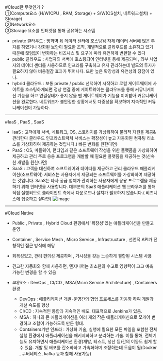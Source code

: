 #Cloud란 무엇인가 ? <br/>
  ①Compute요소 (H/W(CPU , RAM, Storage) + S/W(OS설치, 네트워크설치) + Storage) <br/>
  ②Network요소 <br/>
  ③Storage 요소를 
  인터넷을 통해 공유하는 시스템
  
* private 클라우드 : 방화벽 뒤 데이터 센터에 호스팅됨 자체 데이터 서버에 많은 투자를 하였거나 강화된 보안이 필요한 조직,
                       개별적으로 클라우드를 소유하고 있기 때문에 끊임없이 변화하는 비즈니스 및 요구에 따라 유연하게 변환할 수 있다
* public 클라우드 : 사업자의 서버에 호스팅되어 인터넷을 통해 제공되며 , 외부 사업자의 데이터 센터를 사용하므로 
                      인프라를 구축하고 유지 관리하는데 별도의 투자가 필요하지 않아 비용절감 효과가 뛰어나다. 또한 높은 확장성과 유연성의 장점이 있다.
* hybrid 클라우드 : 보통 private / public 선택하여 시작하고 로컬 게이트웨이에 사이트를 호스팅하게되면 
                      정상 연결 중에 게이트웨이는 클라우드를 통해 커뮤니케이션 기능을 하고  연결상태가 좋지 않을 땐 게이트웨이가 기능을 이어받아 커뮤니케이션을 완료한다. 
                      네트워크가 불안정한 상황에서도 다중성을 확보하며 지속적인 커뮤니케이션이 가능하다.
<hr/>

#IaaS , PaaS , SaaS
  * IaaS : 고객에게 서버, 네트워크, OS, 스토리지를 가상화하여 물리적 자원을 제공&관리한다
          클라우드 인프라스트럭처 서비스는 확장성이 높고 자동화된 컴퓨팅 리소스를 가상화하여 제공하는 것입니다.( 빠른 변화를 원한다면)
  * PaaS : OS, 미들웨어, 런타임과 같은 소프트웨어 작성을 위한 플랫폼을 가상화하여 제공하고 관리
          주로 응용 프로그램을 개발할 때 필요한 플랫폼을 제공하는 것(신속한 개발을 원한다면)
  * SaaS : 고객을 대신하여 소프트웨어와 데이터를 제공하고 관리
          클라우드 애플리케이션(소프트웨어) 서비스는 사용자에게 제공되는 소프트웨어를 가상화하여 제공하는 것입니다.
          SaaS는 타사 공급 업체가 관리하는 사용자에게 응용 프로그램을 제공하기 위해 인터넷을 사용합니다. 
          대부분의 SaaS 애플리케이션 웹 브라우저를 통해 직접 실행되므로 클라이언트 측에서 다운로드나 설치가 필요하지 않습니다.( 비즈니스에 집중하고 싶다면)
          ![image](https://user-images.githubusercontent.com/96723249/200753825-e7a9a1e2-8917-4eac-8472-6ac5d2c4eb20.png)
          
<hr/>

#Cloud Native
  * Public , Private , Hybrid Cloud 환경에서 '확장성'있는 애플리케이션을 만들고 운영
  * Container , Service Mesh , Micro Service , Infrastructure , 선언적 API가 전형적인 접근 방식에 해당
  * 회복성있고, 관리 편의성 제공하며 , 가시성을 갖는 느슨하게 결합된 시스템 사용
  * 견고한 자동화와 함께 사용하면, 엔지니어는 최소한의 수고로 영향력이 크고 예측 가능한 변경을 할 수 있음
  
  * 4대요소 : DevOps , CI/CD , MSA(Micro Service Architecture) , Containers 환경
    * DevOps : 애플리케이션 개발-운영간의 협업 프로세스를 자동화 하여 개발과 개선 속도를 향상
    * CI/CD : 지속적인 통합과 지속적인 배포. 대표적으로 Jenkins가 있음.
    * MSA : 하나의 큰 애플리케이션을 여러 개의 작은 애플리케여신으로 쪼개어 변경하고 조합이 가능하도록 만든 형태.
    * Containers기반 인프라 : 가상화 기술, 실행에 필요한 모든 파일을 포함한 전체 실행 환경에서 애플리케이션을 패키지화하고 분리하는 기술. 
                              이를 통해, 전체기능도 유지하면서 애플리케이션 환경(개발, 테스트, 생산 등)간의 이동도 쉽게 할 수 있음.
                              개발 및 배포를 간소화하고 가속화하며 조정하는데 도움이 됨(Docker , 쿠버네티스, kafka 등과 함께 사용가능)
